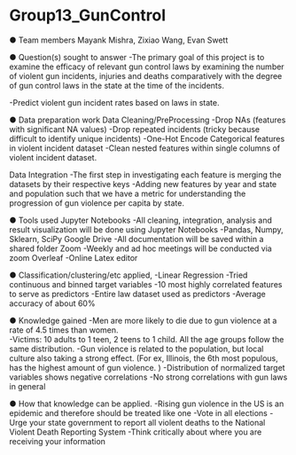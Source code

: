 # Group13_GunControl
● Team members
    Mayank Mishra, Zixiao Wang, Evan Swett
    
● Question(s) sought to answer
   -The primary goal of this project is to examine the efficacy of relevant gun control laws by examining the number of violent gun incidents, injuries and    deaths comparatively with the degree of gun control laws in the state at the time of the incidents.
  
  -Predict violent gun incident rates based on laws in state. 

● Data preparation work
  Data Cleaning/PreProcessing
    -Drop NAs (features with significant NA values)
    -Drop repeated incidents (tricky because difficult to identify unique incidents)
    -One-Hot Encode Categorical features in violent incident dataset
    -Clean nested features within single columns of violent incident dataset.

  Data Integration
    -The first step in investigating each feature is merging the datasets by their respective keys
    -Adding new features by year and state and population such that we have a metric for understanding the progression of gun violence per capita by state. 

● Tools used
  Jupyter Notebooks
    -All cleaning, integration, analysis and result visualization will be done using Jupyter Notebooks
      -Pandas, Numpy, Sklearn, SciPy
  Google Drive
    -All documentation will be saved within a shared folder
  Zoom
    -Weekly and ad hoc meetings will be conducted via zoom
  Overleaf
    -Online Latex editor

● Classification/clustering/etc applied,
  -Linear Regression
  -Tried continuous and binned target variables
  -10 most highly correlated features to serve as predictors
  -Entire law dataset used as predictors
  -Average accuracy of about 60%

● Knowledge gained
  -Men are more likely to die due to gun violence at a rate of 4.5 times than women.  
  -Victims: 10 adults to 1 teen, 2 teens to 1 child. All the age groups follow the same distribution.
  -Gun violence is related to the population, but local culture also taking a strong effect. (For ex,  Illinois, the 6th most populous, has the highest        amount of gun violence. )
  -Distribution of normalized target variables shows negative correlations
  -No strong correlations with gun laws in general

● How that knowledge can be applied.
  -Rising gun violence in the US is an epidemic and therefore should be treated like one
  -Vote in all elections
  -Urge your state government to report all violent deaths to the National Violent Death Reporting System
  -Think critically about where you are receiving your information
